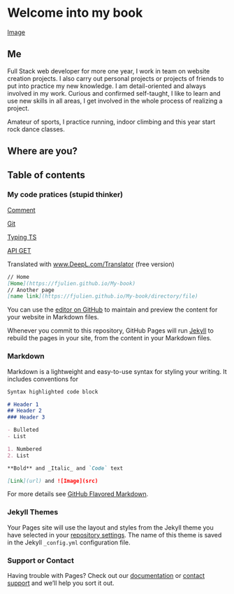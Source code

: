 # Welcome into my book

[Image](https://fjulien.github.io/My-book/images/me.jpg)

## Me

Full Stack web developer for more one year, I work in team on website creation projects. I also carry out personal projects or projects of friends to put into practice my new knowledge. I am detail-oriented and always involved in my work. Curious and confirmed self-taught, I like to learn and use new skills in all areas, I get involved in the whole process of realizing a project. 

Amateur of sports, I practice running, indoor climbing and this year start rock dance classes.

## Where are you?

## Table of contents

### My code pratices (stupid thinker)

[Comment](https://fjulien.github.io/My-book/best-pratices/comment-javascript-typescript)

[Git](https://fjulien.github.io/My-book/best-pratices/git)

[Typing TS](https://fjulien.github.io/My-book/best-pratices/typing-typescript)

[API GET](https://fjulien.github.io/My-book/best-pratices/api/get)

Translated with www.DeepL.com/Translator (free version)
```md
// Home
[Home](https://fjulien.github.io/My-book)
// Another page
[name link](https://fjulien.github.io/My-book/directory/file)
```


You can use the [editor on GitHub](https://github.com/fjulien/My-book/edit/master/README.md) to maintain and preview the content for your website in Markdown files.

Whenever you commit to this repository, GitHub Pages will run [Jekyll](https://jekyllrb.com/) to rebuild the pages in your site, from the content in your Markdown files.

### Markdown

Markdown is a lightweight and easy-to-use syntax for styling your writing. It includes conventions for

```markdown
Syntax highlighted code block

# Header 1
## Header 2
### Header 3

- Bulleted
- List

1. Numbered
2. List

**Bold** and _Italic_ and `Code` text

[Link](url) and ![Image](src)
```

For more details see [GitHub Flavored Markdown](https://guides.github.com/features/mastering-markdown/).

### Jekyll Themes

Your Pages site will use the layout and styles from the Jekyll theme you have selected in your [repository settings](https://github.com/fjulien/My-book/settings). The name of this theme is saved in the Jekyll `_config.yml` configuration file.

### Support or Contact

Having trouble with Pages? Check out our [documentation](https://help.github.com/categories/github-pages-basics/) or [contact support](https://github.com/contact) and we’ll help you sort it out.
